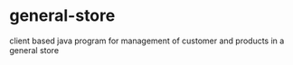 # general-store
client based java program for management of customer and products in a general store
